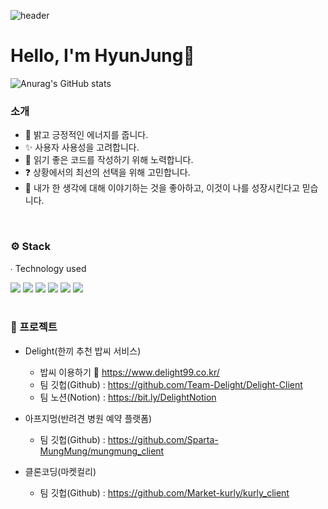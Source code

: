 <!--
**yanghyunjung/yanghyunjung** is a ✨ _special_ ✨ repository because its `README.md` (this file) appears on your GitHub profile.

Here are some ideas to get you started:

- 🔭 I’m currently working on ...
- 🌱 I’m currently learning ...
- 👯 I’m looking to collaborate on ...
- 🤔 I’m looking for help with ...
- 💬 Ask me about ...
- 📫 How to reach me: ...
- 😄 Pronouns: ...
- ⚡ Fun fact: ...
-->

![header](https://capsule-render.vercel.app/api?type=waving&color=gradient&height=200&text=HyunJung&fontAlign=70&fontAlignY=40&animation=twinkling)  

# Hello, I'm HyunJung👋     
![Anurag's GitHub stats](https://github-readme-stats.vercel.app/api?username=yanghyunjung&show_icons=true&theme=radical)

<h3 align="flex-start"> 소개 </h3>     

- 🌝 밝고 긍정적인 에너지를 줍니다.    
- ✨ 사용자 사용성을 고려합니다.
- 👧 읽기 좋은 코드를 작성하기 위해 노력합니다.      
- ❓ 상황에서의 최선의 선택을 위해 고민합니다.      
- 👥 내가 한 생각에 대해 이야기하는 것을 좋아하고, 이것이 나를 성장시킨다고 믿습니다.     
</br>

<h3 align="flex-start">⚙️ Stack</h3>
<p align="flex-start">∙ Technology used</p>
<div align="flex-start"><img src="https://img.shields.io/badge/JavaScript-FFCD11?style=flat-square&logo=JavaScript&logoColor=white"></img> <img src="https://img.shields.io/badge/React-00BCF6?style=flat-square&logo=React&logoColor=white"></img> <img src="https://img.shields.io/badge/CSS3-0A84FF?style=flat-square&logo=CSS3&logoColor=white"></img> <img src="https://img.shields.io/badge/StyledComponents-DB7093?style=flat-square&logo=StyledComponents&logoColor=white"></img> <img src="https://img.shields.io/badge/HTML5-E34F26?style=flat-square&logo=HTML5&logoColor=white"></img> <img src="https://img.shields.io/badge/Python-4B8BBE?style=flat-square&logo=Python&logoColor=white"></div>
</br>   

<h3 align="flex-start"> 🌟 프로젝트 </h3>      

- Delight(한끼 추천 밥씨 서비스)    
  - 밥씨 이용하기 🍚 https://www.delight99.co.kr/
  - 팀 깃헙(Github) : https://github.com/Team-Delight/Delight-Client   
  - 팀 노션(Notion) : https://bit.ly/DelightNotion 

- 아프지멍(반려견 병원 예약 플랫폼)    
  - 팀 깃헙(Github) : https://github.com/Sparta-MungMung/mungmung_client   

- 클론코딩(마켓컬리)
  - 팀 깃헙(Github) : https://github.com/Market-kurly/kurly_client 
